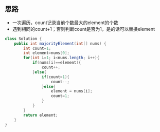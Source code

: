 ## 思路
- 一次遍历，count记录当前个数最大的element的个数
- 遇到相同的count+1；否则判断count是否为1，是的话可以替换element

```java
class Solution {
    public int majorityElement(int[] nums) {
        int count=1;
        int element=nums[0];
        for(int i=1; i<nums.length; i++){
            if(nums[i]==element){
                count++;
            }else{
                if(count>1){
                    count--;
                }else{
                    element = nums[i];
                    count=1;
                }
            }
        }
        return element;
    }
}
```